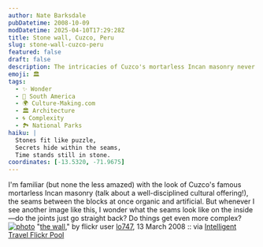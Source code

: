 ```yaml
---
author: Nate Barksdale
pubDatetime: 2008-10-09
modDatetime: 2025-04-10T17:29:28Z
title: Stone wall, Cuzco, Peru
slug: stone-wall-cuzco-peru
featured: false
draft: false
description: The intricacies of Cuzco's mortarless Incan masonry never cease to amaze me, especially regarding how the seams between the blocks appear on the inside. How complex might the joints be?
emoji: 🏛️
tags:
  - ✨ Wonder
  - 🧉 South America
  - 🌍 Culture-Making.com
  - 🏛️ Architecture
  - 🌀 Complexity
  - 🏞️ National Parks
haiku: |
  Stones fit like puzzle,  
  Secrets hide within the seams,  
  Time stands still in stone.
coordinates: [-13.5320, -71.9675]
---
```


I'm familiar (but none the less amazed) with the look of Cuzco's famous mortarless Incan masonry (talk about a well-disciplined cultural offering!), the seams between the blocks at once organic and artificial. But whenever I see another image like this, I wonder what the seams look like on the inside—do the joints just go straight back? Do things get even more complex?
[![photo](http://culture-making.com/media/2539164551_9a7571cd4c_o.jpg)](http://www.flickr.com/photos/io747/2539164551/)
"[the wall](http://www.flickr.com/photos/io747/2539164551/)," by flickr user [lo747](http://www.flickr.com/photos/io747/2539164551/), 13 March 2008 :: via [Intelligent Travel Flickr Pool](http://www.flickr.com/groups/intelligent_travel/pool/)
